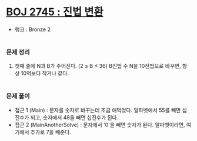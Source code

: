 # [BOJ 2745 : 진법 변환](https://www.acmicpc.net/problem/2745)
- 랭크 : Bronze 2
  <br><br>
  
### 문제 정리
1. 첫째 줄에 N과 B가 주어진다. (2 ≤ B ≤ 36) B진법 수 N을 10진법으로 바꾸면, 항상 10억보다 작거나 같다.
   <br><br>

### 문제 풀이
- 접근 1 (Main) : 문자를 숫자로 바꾸는데 조금 애먹었다. 알파벳에서 55를 빼면 십진수가 되고, 숫자에서 48을 빼면 십진수가 된다.
- 접근 2 (MainAnotherSolve) : 문자에서 '0'을 빼면 숫자가 된다. 알파벳이라면, 여기에서 추가로 7을 빼준다.

    


    
    


